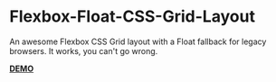 # Flexbox-Float-CSS-Grid-Layout
An awesome Flexbox CSS Grid layout with a Float fallback for legacy browsers. It works, you can't go wrong.

**[DEMO](http://edwardjpayton.github.io/Flexbox-Float-CSS-Grid-Layout/)**
